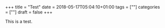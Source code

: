 +++
title = "Test"
date = 2018-05-17T05:04:10+01:00
tags = [""]
categories = [""]
draft = false
+++

This is a test.